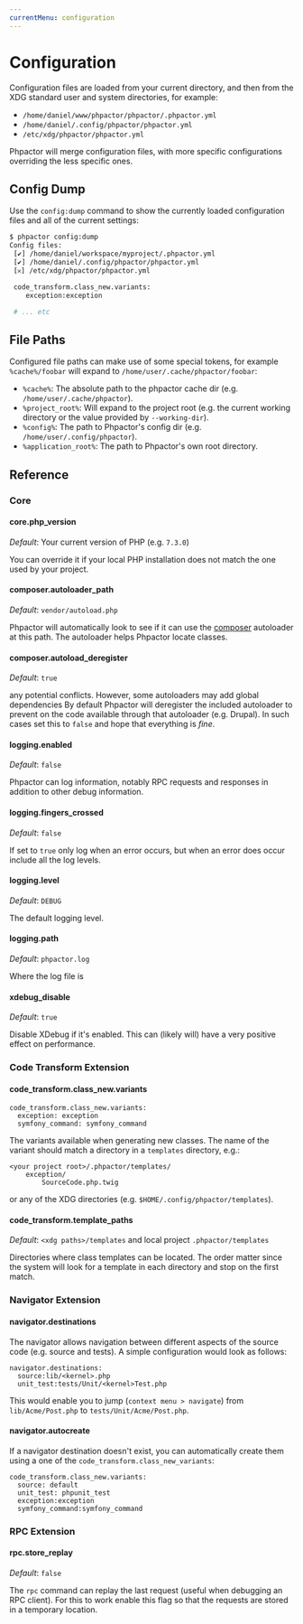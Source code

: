 ```yaml
---
currentMenu: configuration
---
```

Configuration
=============

Configuration files are loaded from your current directory, and then from the
XDG standard user and system directories, for example:

 - `/home/daniel/www/phpactor/phpactor/.phpactor.yml`
 - `/home/daniel/.config/phpactor/phpactor.yml`
 - `/etc/xdg/phpactor/phpactor.yml`

Phpactor will merge configuration files, with more specific configurations
overriding the less specific ones.

Config Dump
-----------

Use the `config:dump` command to show the currently loaded configuration files
and all of the current settings:

```bash
$ phpactor config:dump
Config files:               
 [✔] /home/daniel/workspace/myproject/.phpactor.yml
 [✔] /home/daniel/.config/phpactor/phpactor.yml
 [𐄂] /etc/xdg/phpactor/phpactor.yml                                   

 code_transform.class_new.variants:
	exception:exception    

 # ... etc
```

File Paths
----------

Configured file paths can make use of some special tokens, for example
`%cache%/foobar` will expand to `/home/user/.cache/phpactor/foobar`:

- `%cache%`: The absolute path to the phpactor cache dir (e.g.
  `/home/user/.cache/phpactor`).
- `%project_root%`: Will expand to the project root (e.g. the current working
  directory or the value provided by `--working-dir`).
- `%config%`: The path to Phpactor's config dir (e.g. `/home/user/.config/phpactor`).
- `%application_root%`: The path to Phpactor's own root directory.

Reference
---------

### Core

#### core.php_version

*Default*: Your current version of PHP (e.g.  `7.3.0`)

You can override it if your local PHP installation does not match the one used
by your project.

#### composer.autoloader_path

*Default*: `vendor/autoload.php`

Phpactor will automatically look to see if it can use the
[composer](https://getcomposer.org) autoloader at this
path. The autoloader helps Phpactor locate classes.

#### composer.autoload_deregister

*Default*: `true`

any potential conflicts. However, some autoloaders may add global dependencies
By default Phpactor will deregister the included autoloader to prevent
on the code available through that autoloader (e.g. Drupal). In such cases
set this to `false` and hope that everything is *fine*.

#### logging.enabled

*Default*: `false`

Phpactor can log information, notably RPC requests and responses in addition
to other debug information.

#### logging.fingers_crossed

*Default*: `false`

If set to `true` only log when an error occurs, but when an error does occur
include all the log levels.

#### logging.level

*Default*: `DEBUG`

The default logging level.

#### logging.path

*Default*: `phpactor.log`

Where the log file is

#### xdebug_disable

*Default*: `true`

Disable XDebug if it's enabled. This can (likely will) have a very positive
effect on performance.

### Code Transform Extension

#### code_transform.class_new.variants

```
code_transform.class_new.variants:                                                             
  exception: exception                          
  symfony_command: symfony_command
```

The variants available when generating new classes. The name of the variant
should match a directory in a `templates` directory, e.g.:

```
<your project root>/.phpactor/templates/
    exception/
        SourceCode.php.twig
```

or any of the XDG directories (e.g. `$HOME/.config/phpactor/templates`).

#### code_transform.template_paths

*Default*: `<xdg paths>/templates` and local project `.phpactor/templates`

Directories where class templates can be located.
The order matter since the system will look for a template in each directory
and stop on the first match.

### Navigator Extension

#### navigator.destinations

The navigator allows navigation between different aspects of the source code
(e.g. source and tests). A simple configuration would look as follows:

```
navigator.destinations:
  source:lib/<kernel>.php                      
  unit_test:tests/Unit/<kernel>Test.php 
```

This would enable you to jump (`context menu > navigate`) from
`lib/Acme/Post.php` to `tests/Unit/Acme/Post.php`.

#### navigator.autocreate

If a navigator destination doesn't exist, you can automatically create them
using a one of the `code_transform.class_new_variants`:

```
code_transform.class_new.variants:                                                             
  source: default
  unit_test: phpunit_test
  exception:exception                          
  symfony_command:symfony_command
```

### RPC Extension

#### rpc.store_replay

*Default*: `false`

The `rpc` command can replay the last request (useful when debugging an RPC
client). For this to work enable this flag so that the requests are stored in
a temporary location.

